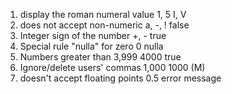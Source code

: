 1. display the roman numeral value  1, 5       I, V
2. does not accept non-numeric      a, -, !    false
3. Integer sign of the number       +, -       true
4. Special rule "nulla" for zero    0          nulla
5. Numbers greater than 3,999       4000       true
6. Ignore/delete users' commas      1,000      1000 (M)
7. doesn't accept floating points   0.5        error message  
